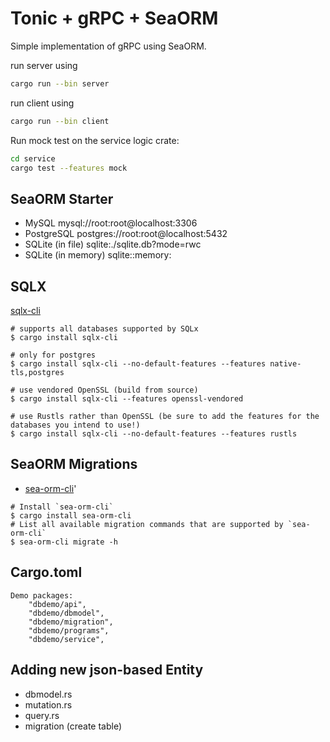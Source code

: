 # Tonic + gRPC + SeaORM

Simple implementation of gRPC using SeaORM.

run server using

```bash
cargo run --bin server
```

run client using

```bash
cargo run --bin client
```

Run mock test on the service logic crate:

```bash
cd service
cargo test --features mock
```

## SeaORM Starter

- MySQL mysql://root:root@localhost:3306
- PostgreSQL postgres://root:root@localhost:5432
- SQLite (in file) sqlite:./sqlite.db?mode=rwc
- SQLite (in memory) sqlite::memory:

## SQLX

[sqlx-cli](https://github.com/launchbadge/sqlx/blob/main/sqlx-cli/README.md)

```shell
# supports all databases supported by SQLx
$ cargo install sqlx-cli

# only for postgres
$ cargo install sqlx-cli --no-default-features --features native-tls,postgres

# use vendored OpenSSL (build from source)
$ cargo install sqlx-cli --features openssl-vendored

# use Rustls rather than OpenSSL (be sure to add the features for the databases you intend to use!)
$ cargo install sqlx-cli --no-default-features --features rustls
```

## SeaORM Migrations

- [sea-orm-cli](https://www.sea-ql.org/sea-orm-tutorial/ch01-02-migration-cli.html)'

```shell
# Install `sea-orm-cli`
$ cargo install sea-orm-cli
# List all available migration commands that are supported by `sea-orm-cli`
$ sea-orm-cli migrate -h
```

## Cargo.toml

```text
Demo packages:
    "dbdemo/api",
    "dbdemo/dbmodel",
    "dbdemo/migration",
    "dbdemo/programs",
    "dbdemo/service",
```

## Adding new json-based Entity

- dbmodel.rs
- mutation.rs
- query.rs
- migration (create table)
